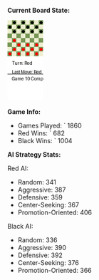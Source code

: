 
**Current Board State:**  
<!-- START_GIF -->
![Checkers Game](./checkers_game.gif)
<!-- END_GIF -->

**Game Info:**  
- Games Played: `<!-- GAMES_PLAYED --> 1860
- Red Wins: `<!-- RED_WINS --> 682
- Black Wins: `<!-- BLACK_WINS --> 1004

<!-- AI_STATS -->
**AI Strategy Stats:**

Red AI:
- Random: 341
- Aggressive: 387
- Defensive: 359
- Center-Seeking: 367
- Promotion-Oriented: 406

Black AI:
- Random: 336
- Aggressive: 390
- Defensive: 392
- Center-Seeking: 376
- Promotion-Oriented: 366
